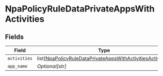 # NpaPolicyRuleDataPrivateAppsWithActivities


## Fields

| Field                                                                                                                                     | Type                                                                                                                                      | Required                                                                                                                                  | Description                                                                                                                               | Example                                                                                                                                   |
| ----------------------------------------------------------------------------------------------------------------------------------------- | ----------------------------------------------------------------------------------------------------------------------------------------- | ----------------------------------------------------------------------------------------------------------------------------------------- | ----------------------------------------------------------------------------------------------------------------------------------------- | ----------------------------------------------------------------------------------------------------------------------------------------- |
| `activities`                                                                                                                              | list[[NpaPolicyRuleDataPrivateAppsWithActivitiesActivities](../../models/shared/npapolicyruledataprivateappswithactivitiesactivities.md)] | :heavy_minus_sign:                                                                                                                        | N/A                                                                                                                                       |                                                                                                                                           |
| `app_name`                                                                                                                                | *Optional[str]*                                                                                                                           | :heavy_minus_sign:                                                                                                                        | N/A                                                                                                                                       | [172.31.12.135]                                                                                                                           |